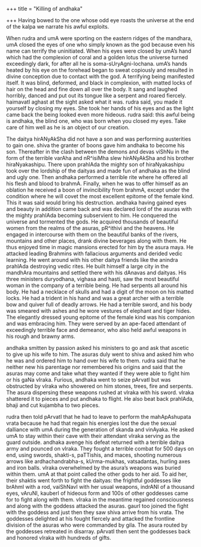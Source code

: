 +++
title = "Killing of andhaka"

+++
Having bowed to the one whose odd eye roasts the universe at the end of
the kalpa we narrate his awful exploits.

When rudra and umA were sporting on the eastern ridges of the mandhara,
umA closed the eyes of one who simply known as the god because even his
name can terrify the uninitiated. When his eyes were closed by umA’s
hand which had the complexion of coral and a golden lotus the universe
turned exceedingly dark, for after all he is soma-sUryAgni-lochana.
umA’s hands heated by his eye on the forehead began to sweat copiously
and resulted in divine conception due to contact with the god. A
terrifying being manifested itself. It was blind, deformed, and black in
complexion, with matted locks of hair on the head and fine down all over
the body. It sang and laughed horribly, danced and put out its tongue
like a serpent and roared fiercely. haimavatI aghast at the sight asked
what it was. rudra said, you made it yourself by closing my eyes. She
took her hands of his eyes and as the light came back the being looked
even more hideous. rudra said: this awful being is andhaka, the blind
one, who was born when you closed my eyes. Take care of him well as he
is an object of our creation.

The daitya hirANyAkSha did not have a son and was performing austerities
to gain one. shiva the granter of boons gave him andhaka to become his
son. Thereafter in the clash between the demons and devas viShNu in the
form of the terrible varAha and nR^isiMha slew hirANyAkSha and his
brother hiraNyakashipu. There upon prahlAda the mighty son of
hiraNyakashipu took over the lordship of the daityas and made fun of
andhaka as the blind and ugly one. Then andhaka performed a terrible
rite where he offered all his flesh and blood to brahmA. Finally, when
he was to offer himself as an oblation he received a boon of
invincibility from brahmA, except under the condition where he will
covet the most excellent epitome of the female kind. This it was said
would bring his destruction. andhaka having gained eyes and beauty in
addition came back and was declared lord of the asuras with the mighty
prahlAda becoming subservient to him. He conquered the universe and
tormented the gods. He acquired thousands of beautiful women from the
realms of the asuras, pR^ithivi and the heavens. He engaged in
intercourse with them on the beautiful banks of the rivers, mountains
and other places, drank divine beverages along with them. He thus
enjoyed time in magic mansions erected for him by the asura maya. He
attacked leading Brahmins with fallacious arguments and derided vedic
learning. He went around with his other daitya friends like the anindra
prahlAda destroying vedic rites. He built himself a large city in the
mandhAra mountains and settled there with his dAnavas and daityas. His
three ministers duryodhana, vighasa and hasti, saw the most beautiful
woman in the company of a terrible being. He had serpents all around his
body. He had a necklace of skulls and had a digit of the moon on his
matted locks. He had a trident in his hand and was a great archer with a
terrible bow and quiver full of deadly arrows. He had a terrible sword,
and his body was smeared with ashes and he wore vestures of elephant and
tiger hides. The elegantly dressed young epitome of the female kind was
his companion and was embracing him. They were served by an ape-faced
attendant of exceedingly terrible face and demeanor, who also held awful
weapons in his rough and brawny arms.

andhaka smitten by passion asked his ministers to go and ask that
ascetic to give up his wife to him. The asuras duly went to shiva and
asked him who he was and ordered him to hand over his wife to them.
rudra said that he neither new his parentage nor remembered his origins
and said that the asuras may come and take what they wanted if they were
able to fight him or his gaNa vIraka. Furious, andhaka went to seize
pArvatI but was obstructed by vIraka who showered on him stones, trees,
fire and serpents. The asura dispersing these weapons rushed at vIraka
with his sword. vIraka shattered it to pieces and put andhaka to flight.
He also beat back prahlAda, bhaji and cut kujambha to two pieces.

rudra then told pArvatI that he had to leave to perform the
mahApAshupata vrata because he had that regain his energies lost the due
the sexual dalliance with umA during the generation of skanda and
vinAyaka. He asked umA to stay within their cave with their attendant
vIraka serving as the guard outside. andhaka avenge his defeat returned
with a terrible daitya army and pounced on vIraka. They fought a
terrible combat for 500 days on end, using swords, shakti-s, paTTishis,
and maces, shooting numerous arrows like ardhachandrabha-s,
kUrma-mukhas, vatsadantas, hurling axes and iron balls. vIraka
overwhelmed by the asura’s weapons was buried within them. umA at that
point called the other gods to her aid. To aid her, their shaktis went
forth to fight the daityas: the frightful goddesses like brAhmI with a
rod, vaiShNavI with her usual weapons, indrANI of a thousand eyes,
vAruNI, kauberI of hideous form and 100s of other goddesses came for to
fight along with them. vIraka in the meantime regained consciousness and
along with the goddess attacked the asuras. gaurI too joined the fight
with the goddess and just then they saw shiva arrive from his vrata. The
goddesses delighted at his fought fiercely and attacked the frontline
division of the asuras who were commanded by gila. The asura routed by
the goddesses retreated in disarray. pArvatI then sent the goddesses
back and honored vIraka with hundreds of gifts.
